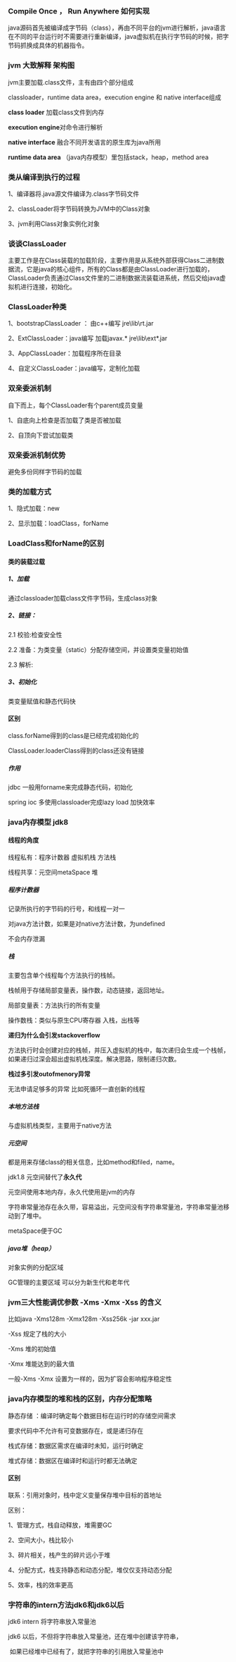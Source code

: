 ### Compile Once ， Run Anywhere 如何实现

java源码首先被编译成字节码（class），再由不同平台的jvm进行解析，java语言在不同的平台运行时不需要进行重新编译，java虚拟机在执行字节码的时候，把字节码抓换成具体的机器指令。

### jvm 大致解释 架构图

jvm主要加载.class文件，主有由四个部分组成

classloader，runtime data area，execution engine 和 native interface组成

**class loader** 加载class文件到内存

**execution engine**对命令进行解析

**native interface** 融合不同开发语言的原生库为java所用

**runtime data area** （java内存模型）里包括stack，heap，method area



### 类从编译到执行的过程

1、编译器将.java源文件编译为.class字节码文件

2、classLoader将字节码转换为JVM中的Class对象

3、jvm利用Class对象实例化对象

### 谈谈ClassLoader

主要工作是在Class装载的加载阶段，主要作用是从系统外部获得Class二进制数据流，它是java的核心组件，所有的Class都是由ClassLoader进行加载的，ClassLoader负责通过Class文件里的二进制数据流装载进系统，然后交给java虚拟机进行连接，初始化。

### ClassLoader种类

1、bootstrapClassLoader ： 由c++编写  jre\lib\rt.jar

2、ExtClassLoader：java编写 加载javax.*    jre\lib\ext\*.jar

3、AppClassLoader：加载程序所在目录

4、自定义ClassLoader：java编写，定制化加载

### 双亲委派机制

自下而上，每个ClassLoader有个parent成员变量

1、自底向上检查是否加载了类是否被加载

2、自顶向下尝试加载类

### 双亲委派机制优势

避免多份同样字节码的加载

### 类的加载方式

1、隐式加载：new

2、显示加载：loadClass，forName

### LoadClass和forName的区别

#### 类的装载过载

##### 1、加载

通过classloader加载class文件字节码，生成class对象

##### 2、链接：

2.1 校验:检查安全性

2.2 准备：为类变量（static）分配存储空间，并设置类变量初始值

2.3 解析:

##### 3、初始化

类变量赋值和静态代码快

#### 区别

class.forName得到的class是已经完成初始化的

ClassLoader.loaderClass得到的class还没有链接

##### 作用

jdbc  一般用forname来完成静态代码，初始化

spring ioc  多使用classloader完成lazy load 加快效率



### java内存模型  jdk8

#### 线程的角度

线程私有：程序计数器  虚拟机栈  方法栈

线程共享：元空间metaSpace  堆

##### 程序计数器

记录所执行的字节码的行号，和线程一对一

对java方法计数，如果是对native方法计数，为undefined

不会内存泄漏

##### 栈

主要包含单个线程每个方法执行的栈帧。

栈帧用于存储局部变量表，操作数，动态链接，返回地址。

局部变量表：方法执行的所有变量

操作数栈：类似与原生CPU寄存器  入栈，出栈等

**递归为什么会引发stackoverflow** 

方法执行时会创建对应的栈帧，并压入虚拟机的栈中，每次递归会生成一个栈帧，如果递归过深会超出虚拟机栈深度。解决思路，限制递归次数。

**栈过多引发outofmenory异常**

无法申请足够多的异常     比如死循环一直创新的线程

##### 本地方法栈

与虚拟机栈类型，主要用于native方法

##### 元空间

都是用来存储class的相关信息，比如method和filed，name。

jdk1.8 元空间替代了**永久代**

元空间使用本地内存，永久代使用是jvm的内存

字符串常量池存在永久带，容易溢出，元空间没有字符串常量池，字符串常量池移动到了堆中。

metaSpace便于GC

##### java堆（heap）

对象实例的分配区域

GC管理的主要区域  可以分为新生代和老年代

### jvm三大性能调优参数 -Xms -Xmx -Xss 的含义

比如java -Xms128m -Xmx128m -Xss256k -jar xxx.jar

-Xss 规定了栈的大小

-Xms 堆的初始值

-Xmx 堆能达到的最大值

一般-Xms -Xmx 设置为一样的，因为扩容会影响程序稳定性

### java内存模型的堆和栈的区别，内存分配策略

静态存储 ：编译时确定每个数据目标在运行时的存储空间需求 

要求代码中不允许有可变数据存在，或是递归存在



栈式存储：数据区需求在编译时未知，运行时确定

堆式存储：数据区在编译时和运行时都无法确定

#### 区别

联系：引用对象时，栈中定义变量保存堆中目标的首地址

区别：

1、管理方式，栈自动释放，堆需要GC

2、空间大小，栈比较小

3、碎片相关，栈产生的碎片远小于堆

4、分配方式，栈支持静态和动态分配，堆仅仅支持动态分配

5、效率，栈的效率更高

### 字符串的intern方法jdk6和jdk6以后

jdk6 intern 将字符串放入常量池

jdk6 以后，不但将字符串放入常量池，还在堆中创建该字符串，

​		如果已经堆中已经有了，就把字符串的引用放入常量池中